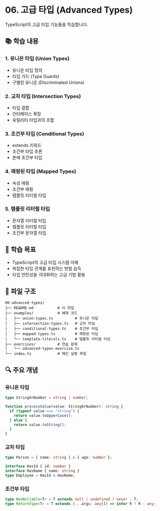 # 06. 고급 타입 (Advanced Types)

TypeScript의 고급 타입 기능들을 학습합니다.

## 📚 학습 내용

### 1. 유니온 타입 (Union Types)
- 유니온 타입 정의
- 타입 가드 (Type Guards)
- 구별된 유니온 (Discriminated Unions)

### 2. 교차 타입 (Intersection Types)
- 타입 결합
- 인터페이스 확장
- 유틸리티 타입과의 조합

### 3. 조건부 타입 (Conditional Types)
- extends 키워드
- 조건부 타입 추론
- 분배 조건부 타입

### 4. 매핑된 타입 (Mapped Types)
- 속성 매핑
- 조건부 매핑
- 템플릿 리터럴 타입

### 5. 템플릿 리터럴 타입
- 문자열 리터럴 타입
- 템플릿 리터럴 타입
- 조건부 문자열 타입

## 🎯 학습 목표

- TypeScript의 고급 타입 시스템 이해
- 복잡한 타입 관계를 표현하는 방법 습득
- 타입 안전성을 극대화하는 고급 기법 활용

## 📁 파일 구조

```
06-advanced-types/
├── README.md           # 이 파일
├── examples/           # 예제 코드
│   ├── union-types.ts          # 유니온 타입
│   ├── intersection-types.ts   # 교차 타입
│   ├── conditional-types.ts    # 조건부 타입
│   ├── mapped-types.ts         # 매핑된 타입
│   └── template-literals.ts    # 템플릿 리터럴 타입
├── exercises/          # 연습 문제
│   └── advanced-types-exercise.ts
└── index.ts            # 메인 실행 파일
```

## 🔍 주요 개념

### 유니온 타입
```typescript
type StringOrNumber = string | number;

function processValue(value: StringOrNumber): string {
  if (typeof value === "string") {
    return value.toUpperCase();
  } else {
    return value.toString();
  }
}
```

### 교차 타입
```typescript
type Person = { name: string } & { age: number };

interface HasId { id: number }
interface HasName { name: string }
type Employee = HasId & HasName;
```

### 조건부 타입
```typescript
type NonNullable<T> = T extends null | undefined ? never : T;
type ReturnType<T> = T extends (...args: any[]) => infer R ? R : any;
```
